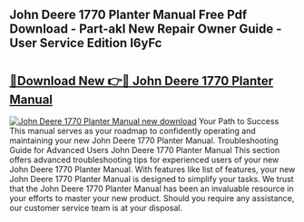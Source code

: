 ## John Deere 1770 Planter Manual Free Pdf Download - Part-akI New Repair Owner Guide - User Service Edition I6yFc

# <h2><a href="http://bc96205.oget.top/?id=John+Deere+1770+Planter+Manual">🔗Download New 👉🔴 John Deere 1770 Planter Manual</a></h2>

[![John Deere 1770 Planter Manual new download](https://i.imgur.com/5g1atiW.png)](http://bc96205.oget.top/?id=John+Deere+1770+Planter+Manual)
Your Path to Success This manual serves as your roadmap to confidently operating and maintaining your new John Deere 1770 Planter Manual. Troubleshooting Guide for Advanced Users John Deere 1770 Planter Manual This section offers advanced troubleshooting tips for experienced users of your new John Deere 1770 Planter Manual. With features like list of features, your new John Deere 1770 Planter Manual is designed to simplify your tasks. We trust that the John Deere 1770 Planter Manual has been an invaluable resource in your efforts to master your new product. Should you require any assistance, our customer service team is at your disposal.
